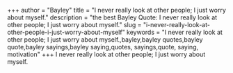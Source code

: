 +++
author = "Bayley"
title = "I never really look at other people; I just worry about myself."
description = "the best Bayley Quote: I never really look at other people; I just worry about myself."
slug = "i-never-really-look-at-other-people-i-just-worry-about-myself"
keywords = "I never really look at other people; I just worry about myself.,bayley,bayley quotes,bayley quote,bayley sayings,bayley saying,quotes, sayings,quote, saying, motivation"
+++
I never really look at other people; I just worry about myself.
